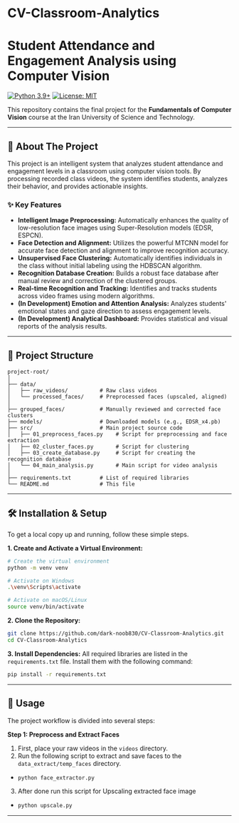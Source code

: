 # CV-Classroom-Analytics

# Student Attendance and Engagement Analysis using Computer Vision

[![Python 3.9+](https://img.shields.io/badge/Python-3.9+-blue.svg)](https://www.python.org/downloads/)
[![License: MIT](https://img.shields.io/badge/License-MIT-yellow.svg)](https://opensource.org/licenses/MIT)

This repository contains the final project for the **Fundamentals of Computer Vision** course at the Iran University of Science and Technology.

---

## 🎯 About The Project

This project is an intelligent system that analyzes student attendance and engagement levels in a classroom using computer vision tools. By processing recorded class videos, the system identifies students, analyzes their behavior, and provides actionable insights.

### ✨ Key Features

* **Intelligent Image Preprocessing:** Automatically enhances the quality of low-resolution face images using Super-Resolution models (EDSR, ESPCN).
* **Face Detection and Alignment:** Utilizes the powerful MTCNN model for accurate face detection and alignment to improve recognition accuracy.
* **Unsupervised Face Clustering:** Automatically identifies individuals in the class without initial labeling using the HDBSCAN algorithm.
* **Recognition Database Creation:** Builds a robust face database after manual review and correction of the clustered groups.
* **Real-time Recognition and Tracking:** Identifies and tracks students across video frames using modern algorithms.
* **(In Development) Emotion and Attention Analysis:** Analyzes students' emotional states and gaze direction to assess engagement levels.
* **(In Development) Analytical Dashboard:** Provides statistical and visual reports of the analysis results.

---

## 📂 Project Structure

```
project-root/
│
├── data/
│   ├── raw_videos/          # Raw class videos
│   └── processed_faces/     # Preprocessed faces (upscaled, aligned)
│
├── grouped_faces/           # Manually reviewed and corrected face clusters
├── models/                  # Downloaded models (e.g., EDSR_x4.pb)
├── src/                     # Main project source code
│   ├── 01_preprocess_faces.py    # Script for preprocessing and face extraction
│   ├── 02_cluster_faces.py       # Script for clustering
│   ├── 03_create_database.py     # Script for creating the recognition database
│   └── 04_main_analysis.py       # Main script for video analysis
│
├── requirements.txt         # List of required libraries
└── README.md                # This file
```

---

## 🛠️ Installation & Setup

To get a local copy up and running, follow these simple steps.

**1. Create and Activate a Virtual Environment:**
```bash
# Create the virtual environment
python -m venv venv

# Activate on Windows
.\venv\Scripts\activate

# Activate on macOS/Linux
source venv/bin/activate
```


**2. Clone the Repository:**
```bash
git clone https://github.com/dark-noob830/CV-Classroom-Analytics.git
cd CV-Classroom-Analytics
```

**3. Install Dependencies:**
All required libraries are listed in the `requirements.txt` file. Install them with the following command:
```bash
pip install -r requirements.txt
```

---

## 🚀 Usage

The project workflow is divided into several steps:


**Step 1: Preprocess and Extract Faces**
1. First, place your raw videos in the `videos` directory. 
2. Run the following script to extract and save faces to the `data_extract/temp_faces` directory.
- ```bash
  python face_extractor.py 
  ```
3. After done run this script for Upscaling extracted face image
- ```bash
  python upscale.py
  ```
--- 
